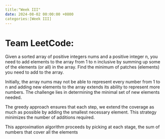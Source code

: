 ```yaml
---
title:"Week III"
date: 2024-08-02 00:00:00 +0800
categories:[Week III]
---
```

# Team LeetCode: 
Given a sorted array of positive integers nums and a positive integer n, you need to add elements to the array from 1 to n inclusive by summing up some of the elements (or all) in the array. Find the minimum of patches (elements) you need to add to the array. 

Initially, the array nums may not be able to represent every number from 1 to n and adding new elements to the array extends its ability to represent more numbers. The challenge lies in determining the minimal set of new elements needed. 


The greedy approach ensures that each step, we extend the coverage as much as possible by adding the smallest necessary element. This strategy minimizes the number of additions required.

This approximation algorithm proceeds by picking at each stage, the sum of numbers that cover all the elements
